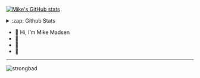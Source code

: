 [![Mike's GitHub stats](https://smol-cls-github-readme-stats.vercel.app/api?username=memadsen&show=reviews,discussions_started,discussions_answered,prs_merged,prs_merged_percentage&show_icons=true&theme=radical)](https://github.com/memadsen/github-readme-stats)

<details>
  <summary>:zap: Github Stats</summary>summary>

  <img align="left" src="https://smol-cls-github-readme-stats.vercel.app/api?username=memadsen&show=reviews,discussions_started,discussions_answered,prs_merged,prs_merged_percentage&show_icons=true&hide_border=true&theme=radical" />

</details>

- 👋 Hi, I’m Mike Madsen
- 👀 
- 🌱 
- 💞️ 

<!---
elxsj/elxsj is a ✨ special ✨ repository because its `README.md` (this file) appears on your GitHub profile.
You can click the Preview link to take a look at your changes.
--->

--------

![strongbad](https://user-images.githubusercontent.com/93400240/232605166-7ecdf496-0683-45ad-b888-2ac2070ea2f0.gif)
